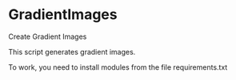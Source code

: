 # GradientImages
Create Gradient Images

This script generates gradient images.

To work, you need to install modules from the file requirements.txt
